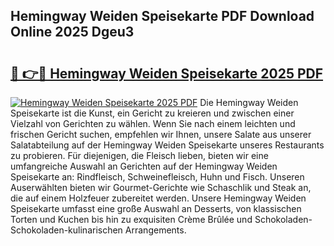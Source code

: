 ## Hemingway Weiden Speisekarte PDF Download Online 2025 Dgeu3

# <h2><a href="http://gcbcjc3.nevu.top/?p=Hemingway+Weiden+Speisekarte">🔗 👉🔴 Hemingway Weiden Speisekarte 2025 PDF</a></h2>

[![Hemingway Weiden Speisekarte 2025 PDF](https://i.imgur.com/dBaPXMq.png)](http://gcbcjc3.nevu.top/?p=Hemingway+Weiden+Speisekarte)
Die Hemingway Weiden Speisekarte ist die Kunst, ein Gericht zu kreieren und zwischen einer Vielzahl von Gerichten zu wählen. Wenn Sie nach einem leichten und frischen Gericht suchen, empfehlen wir Ihnen, unsere Salate aus unserer Salatabteilung auf der Hemingway Weiden Speisekarte unseres Restaurants zu probieren. Für diejenigen, die Fleisch lieben, bieten wir eine umfangreiche Auswahl an Gerichten auf der Hemingway Weiden Speisekarte an: Rindfleisch, Schweinefleisch, Huhn und Fisch. Unseren Auserwählten bieten wir Gourmet-Gerichte wie Schaschlik und Steak an, die auf einem Holzfeuer zubereitet werden. Unsere Hemingway Weiden Speisekarte umfasst eine große Auswahl an Desserts, von klassischen Torten und Kuchen bis hin zu exquisiten Crème Brûlée und Schokoladen-Schokoladen-kulinarischen Arrangements.
